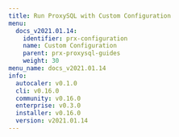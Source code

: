 ```yaml
---
title: Run ProxySQL with Custom Configuration
menu:
  docs_v2021.01.14:
    identifier: prx-configuration
    name: Custom Configuration
    parent: prx-proxysql-guides
    weight: 30
menu_name: docs_v2021.01.14
info:
  autocaler: v0.1.0
  cli: v0.16.0
  community: v0.16.0
  enterprise: v0.3.0
  installer: v0.16.0
  version: v2021.01.14
---
```


